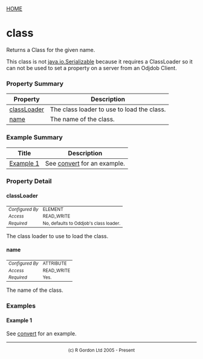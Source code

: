 [HOME](../../../../README.md)
# class

Returns a Class for the given name.


This class is not [java.io.Serializable](http://rgordon.co.uk/oddjob/1.6.0/api/java/io/Serializable.html) because it requires a ClassLoader
so it can not be used to set a property on a server from an Odjdob Client.

### Property Summary

| Property | Description |
| -------- | ----------- |
| [classLoader](#propertyclassLoader) | The class loader to use to load the class. | 
| [name](#propertyname) | The name of the class. | 


### Example Summary

| Title | Description |
| ----- | ----------- |
| [Example 1](#example1) | See [convert](../../../../org/oddjob/arooa/types/ConvertType.md) for an example. |


### Property Detail
#### classLoader <a name="propertyclassLoader"></a>

<table style='font-size:smaller'>
      <tr><td><i>Configured By</i></td><td>ELEMENT</td></tr>
      <tr><td><i>Access</i></td><td>READ_WRITE</td></tr>
      <tr><td><i>Required</i></td><td>No, defaults to Oddjob's class loader.</td></tr>
</table>

The class loader to use to load the class.

#### name <a name="propertyname"></a>

<table style='font-size:smaller'>
      <tr><td><i>Configured By</i></td><td>ATTRIBUTE</td></tr>
      <tr><td><i>Access</i></td><td>READ_WRITE</td></tr>
      <tr><td><i>Required</i></td><td>Yes.</td></tr>
</table>

The name of the class.


### Examples
#### Example 1 <a name="example1"></a>

See [convert](../../../../org/oddjob/arooa/types/ConvertType.md) for an example.


-----------------------

<div style='font-size: smaller; text-align: center;'>(c) R Gordon Ltd 2005 - Present</div>

